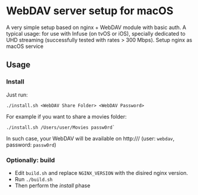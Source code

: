# WebDAV server setup for macOS

A very simple setup based on nginx + WebDAV module with basic auth.
A typical usage: for use with Infuse (on tvOS or iOS), specially dedicated to UHD streaming (successfully
tested with rates > 300 Mbps).
Setup nginx as macOS service

## Usage

### Install

Just run:
```
./install.sh <WebDAV Share Folder> <WebDAV Password>
```
For example if you want to share a movies folder:
```
./install.sh /Users/user/Movies passw0rd`
```
In such case, your WebDAV will be available on http://<Server IP>/ (user: `webdav`, password: `passw0rd`)

### Optionally: build

- Edit `build.sh` and replace `NGINX_VERSION` with the disired nginx version.
- Run `./build.sh`
- Then perform the *install* phase
